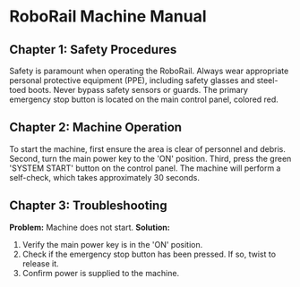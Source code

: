 # RoboRail Machine Manual

## Chapter 1: Safety Procedures

Safety is paramount when operating the RoboRail. Always wear appropriate personal protective equipment (PPE), including safety glasses and steel-toed boots. Never bypass safety sensors or guards. The primary emergency stop button is located on the main control panel, colored red.

## Chapter 2: Machine Operation

To start the machine, first ensure the area is clear of personnel and debris. Second, turn the main power key to the 'ON' position. Third, press the green 'SYSTEM START' button on the control panel. The machine will perform a self-check, which takes approximately 30 seconds.

## Chapter 3: Troubleshooting

**Problem:** Machine does not start.
**Solution:**
1. Verify the main power key is in the 'ON' position.
2. Check if the emergency stop button has been pressed. If so, twist to release it.
3. Confirm power is supplied to the machine.
